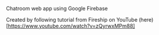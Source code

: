 Chatroom web app using Google Firebase

Created by following tutorial from Fireship on YouTube (here)[https://www.youtube.com/watch?v=zQyrwxMPm88]